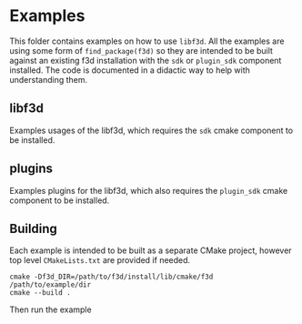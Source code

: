 # Examples

This folder contains examples on how to use `libf3d`. All the examples are using some form of `find_package(f3d)` so they are intended to be built against an existing f3d installation with the `sdk` or `plugin_sdk` component installed.
The code is documented in a didactic way to help with understanding them.

## libf3d

Examples usages of the libf3d, which requires the `sdk` cmake component to be installed.

## plugins

Examples plugins for the libf3d, which also requires the `plugin_sdk` cmake component to be installed.

## Building

Each example is intended to be built as a separate CMake project, however top level `CMakeLists.txt` are provided if needed.

```
cmake -Df3d_DIR=/path/to/f3d/install/lib/cmake/f3d /path/to/example/dir
cmake --build .
```

Then run the example
